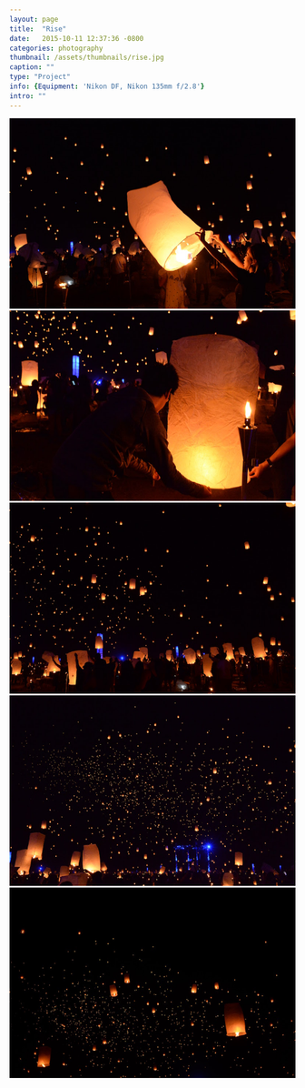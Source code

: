 ```yaml
---
layout: page
title:  "Rise"
date:   2015-10-11 12:37:36 -0800
categories: photography
thumbnail: /assets/thumbnails/rise.jpg
caption: ""
type: "Project"
info: {Equipment: 'Nikon DF, Nikon 135mm f/2.8'}
intro: ""
---
```


<div class="">
<div class="wrapper" markdown="1">

![rise 1](/assets/photography/rise/rise-2.jpg)
![rise 1](/assets/photography/rise/rise-3.jpg)
![rise 1](/assets/photography/rise/rise-4.jpg)
![rise 1](/assets/photography/rise/rise-5.jpg)
![rise 1](/assets/photography/rise/rise-6.jpg)

</div>
</div>
